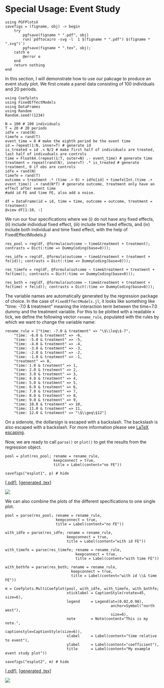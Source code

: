 # Special Usage: Event Study

```@setup pgf
using PGFPlotsX
savefigs = (figname, obj) -> begin
    try
        pgfsave(figname * ".pdf", obj)
        run(`pdftocairo -svg -l  1 $(figname * ".pdf") $(figname * ".svg")`)
        pgfsave(figname * ".tex", obj);
    catch e
        @error e
    end
    return nothing
end
```

In this section, I will demonstrate how to use our pakcage to produce an event study plot. We first create a panel data consisting of 100 individuals and 20 periods.

```@example pgf
using Coefplots
using FixedEffectModels
using DataFrames
using Random
Random.seed!(1234)

N = 100 # 100 individuals
T = 20 # 20 periods
idfe = rand(N)
timefe = rand(T)
event_time = 8 # make the eighth period be the event time
id = repeat(1:N, inner=T) # generate id
is_treated = id .< N/2 # make first half of individuals are treated, last half of indivuduals are controls
time = Float64.(repeat(1:T, outer=N) .- event_time) # generate time
treatment = repeat(rand(N), inner=T) .* is_treated # generate treatment, 0 if obs are controls
idfe = rand(N)
timefe = rand(T)
outcome = treatment .* (time .> 0) + idfe[id] + timefe[Int.(time .+ event_time)] .+ rand(N*T) # generate outcome, treatment only have an effect after event time
#add id FE and time FE, also add a noise.

df = DataFrame(id = id, time = time, outcome = outcome, treatment = treatment)
@view df[1:10, :]
```

We run our four specifications where we (i) do not have any fixed effects, (ii) include individual fixed effect, (iii) include time fixed effects, and (iv) include both individual and time fixed effect, with the help of FixedEffectModels.jl

```@example pgf
res_pool = reg(df, @formula(outcome ~ time&treatment + treatment); contrasts = Dict(:time => DummyCoding(base=0))); 

res_idfe = reg(df, @formula(outcome ~ time&treatment + treatment + fe(id)); contrasts = Dict(:time => DummyCoding(base=0))); 

res_timefe = reg(df, @formula(outcome ~ time&treatment + treatment + fe(time)); contrasts = Dict(:time => DummyCoding(base=0))); 

res_both = reg(df, @formula(outcome ~ time&treatment + treatment + fe(time) + fe(id)); contrasts = Dict(:time => DummyCoding(base=0)));
```

The variable names are automatically generated by the regression package of choice. In the case of `FixedEffectModels.jl`, it looks like something like "time: -7.0 & treatment" meaning the interaction term between the time=7.0 dummy and the treatment variable. For this to be plotted with a readable x tick, we define the following vector `rename_rule`, populated with the rules by which we want to change the variable name:

```@example pgf
rename_rule = ["time: -7.0 & treatment" => "\$\\leq\$-7", 
    "time: -6.0 & treatment" => -6,
    "time: -5.0 & treatment" => -5,
    "time: -4.0 & treatment" => -4,
    "time: -3.0 & treatment" => -3,
    "time: -2.0 & treatment" => -2,
    "time: -1.0 & treatment" => -1,
    "treatment" => 0,
    "time: 1.0 & treatment" => 1,
    "time: 2.0 & treatment" => 2,
    "time: 3.0 & treatment" => 3,
    "time: 4.0 & treatment" => 4,
    "time: 5.0 & treatment" => 5,
    "time: 6.0 & treatment" => 6,
    "time: 7.0 & treatment" => 7,
    "time: 8.0 & treatment" => 8,
    "time: 9.0 & treatment" => 9,
    "time: 10.0 & treatment" => 10,
    "time: 11.0 & treatment" => 11,
    "time: 12.0 & treatment" => "\$\\geq\$12"]
```

On a sidenote, the dollarsign is escaped with a backslash. The backslash is also escaped with a backslash. For more information please see [LaTeX escaping](@ref).

Now, we are ready to call `parse()` or `plot()` to get the results from the regression object. 

```@example pgf
pool = plot(res_pool; rename = rename_rule, 
                      keepconnect = true, 
                      title = Label(content="no FE"))

savefigs("esplot1", p) # hide
```
[\[.pdf\]](esplot1.pdf), [\[generated .tex\]](esplot1.tex)

![](esplot1.svg)

We can also combine the plots of the different specifications to one single plot.

```@example pgf
pool = parse(res_pool; rename = rename_rule, 
                       keepconnect = true, 
                       title = Label(content="no FE"))

with_idfe = parse(res_idfe; rename = rename_rule, 
                            keepconnect = true, 
                            title = Label(content="with id FE"))

with_timefe = parse(res_timefe; rename = rename_rule, 
                                keepconnect = true,
                                title = Label(content="with time FE"))

with_bothfe = parse(res_both; rename = rename_rule, 
                              keepconnect = true,
                              title = Label(content="with id \\& time FE"))

m = Coefplots.MultiCoefplot(pool, with_idfe, with_timefe, with_bothfe;
                            xticklabel = CaptionStyle(rotate=45, size=6),
                            legend     = Legend(at=(0.02,0.98), 
                                                anchor=Symbol("north west"),
                                                size=6),
                            note       = Note(content="This is my note.",
                                              captionstyle=CaptionStyle(size=6)),
                            xlabel     = Label(content="time relative to event"),
                            ylabel     = Label(content="coefficient"),
                            title      = Label(content="My example event study plot"))

savefigs("esplot2", m) # hide
```
[\[.pdf\]](esplot2.pdf), [\[generated .tex\]](esplot2.tex)

![](esplot2.svg)